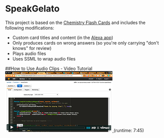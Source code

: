 # SpeakGelato
This project is based on the <a href="https://github.com/amzn/alexa-skills-kit-js/tree/master/samples/ChemistryFlashCards" target="_new">Chemistry Flash Cards</a> and includes the following modifications: 
- Custom card titles and content (in the <a href="http://alexa.amazon.com" target="_new">Alexa app</a>)
- Only produces cards on wrong answers (so you're only carrying "don't knows" for review)
- Plays audio files
- Uses SSML to wrap audio files

##How to Use Audio Clips - Video Tutorial
<a href="https://vimeo.com/175782366" target="_new">
<img src ="https://github.com/LizMyers/SpeakGelato/blob/master/icons/audioTut.png" />
</a>
(runtime: 7:45)
